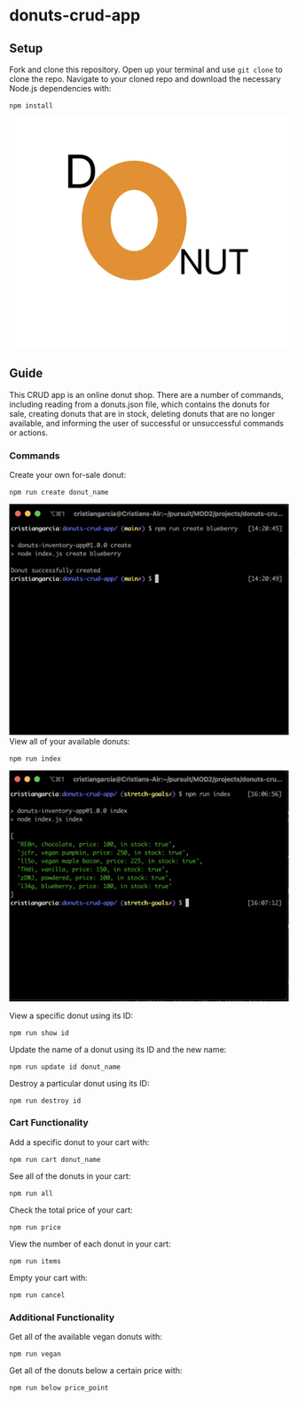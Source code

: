 # donuts-crud-app
## Setup
Fork and clone this repository. Open up your terminal and use `git clone` to clone the repo. Navigate to your cloned repo and download the necessary Node.js dependencies with:
```
npm install
```

![image of an orange donut with the word donut](img/donut-crud-logo.png)

## Guide
This CRUD app is an online donut shop. There are a number of commands, including reading from a donuts.json file, which contains the donuts for sale, creating donuts that are in stock, deleting donuts that are no longer available, and informing the user of successful or unsuccessful commands or actions.

### Commands
Create your own for-sale donut:
```
npm run create donut_name
```
![screenshot of the output of npm run create donut_name](<img/npm run create.png>)
View all of your available donuts:
```
npm run index
```
![screenshot of four lines of shell output, with details of a donut on each line](img/npm-run-index-2.png)

View a specific donut using its ID:
```
npm run show id
```

Update the name of a donut using its ID and the new name:
```
npm run update id donut_name
```

Destroy a particular donut using its ID:
```
npm run destroy id
```

### Cart Functionality

Add a specific donut to your cart with:
```
npm run cart donut_name
```

See all of the donuts in your cart:
```
npm run all
```

Check the total price of your cart:
```
npm run price
```

View the number of each donut in your cart:
```
npm run items
```

Empty your cart with:
```
npm run cancel
```

### Additional Functionality
Get all of the available vegan donuts with:
```
npm run vegan
```

Get all of the donuts below a certain price with:
```
npm run below price_point
```